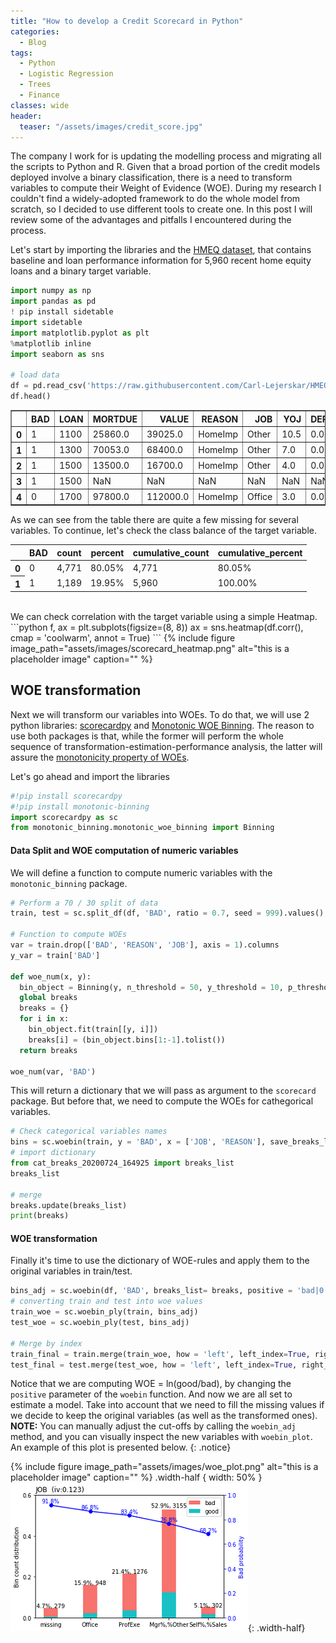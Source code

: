 ```yaml
---
title: "How to develop a Credit Scorecard in Python"
categories:
  - Blog
tags:
  - Python
  - Logistic Regression
  - Trees
  - Finance
classes: wide
header: 
  teaser: "/assets/images/credit_score.jpg"
---
```


The company I work for is updating the modelling process and migrating all the scripts to Python and R. Given that a broad portion of the credit models deployed involve a binary classification, there is a need to transform variables to compute their Weight of Evidence (WOE). During my research I couldn't find a widely-adopted framework to do the whole model from scratch, so I decided to use different tools to create one. In this post I will review some of the advantages and pitfalls I encountered during the process.

Let's start by importing the libraries and the [HMEQ dataset](https://www.kaggle.com/ajay1735/hmeq-data), that contains baseline and loan performance information for 5,960 recent home equity loans and a binary target variable. 
```python
import numpy as np
import pandas as pd
! pip install sidetable
import sidetable
import matplotlib.pyplot as plt
%matplotlib inline
import seaborn as sns

# load data
df = pd.read_csv('https://raw.githubusercontent.com/Carl-Lejerskar/HMEQ/master/hmeq.csv')
df.head()
```
<div>
<style scoped>
    .dataframe tbody tr th:only-of-type {
        vertical-align: middle;
    }

    .dataframe tbody tr th {
        vertical-align: top;
    }

    .dataframe thead th {
        text-align: right;
    }
</style>
<table border="1" class="dataframe">
  <thead>
    <tr style="text-align: right;">
      <th></th>
      <th>BAD</th>
      <th>LOAN</th>
      <th>MORTDUE</th>
      <th>VALUE</th>
      <th>REASON</th>
      <th>JOB</th>
      <th>YOJ</th>
      <th>DEROG</th>
      <th>DELINQ</th>
      <th>CLAGE</th>
      <th>NINQ</th>
      <th>CLNO</th>
      <th>DEBTINC</th>
    </tr>
  </thead>
  <tbody>
    <tr>
      <th>0</th>
      <td>1</td>
      <td>1100</td>
      <td>25860.0</td>
      <td>39025.0</td>
      <td>HomeImp</td>
      <td>Other</td>
      <td>10.5</td>
      <td>0.0</td>
      <td>0.0</td>
      <td>94.366667</td>
      <td>1.0</td>
      <td>9.0</td>
      <td>NaN</td>
    </tr>
    <tr>
      <th>1</th>
      <td>1</td>
      <td>1300</td>
      <td>70053.0</td>
      <td>68400.0</td>
      <td>HomeImp</td>
      <td>Other</td>
      <td>7.0</td>
      <td>0.0</td>
      <td>2.0</td>
      <td>121.833333</td>
      <td>0.0</td>
      <td>14.0</td>
      <td>NaN</td>
    </tr>
    <tr>
      <th>2</th>
      <td>1</td>
      <td>1500</td>
      <td>13500.0</td>
      <td>16700.0</td>
      <td>HomeImp</td>
      <td>Other</td>
      <td>4.0</td>
      <td>0.0</td>
      <td>0.0</td>
      <td>149.466667</td>
      <td>1.0</td>
      <td>10.0</td>
      <td>NaN</td>
    </tr>
    <tr>
      <th>3</th>
      <td>1</td>
      <td>1500</td>
      <td>NaN</td>
      <td>NaN</td>
      <td>NaN</td>
      <td>NaN</td>
      <td>NaN</td>
      <td>NaN</td>
      <td>NaN</td>
      <td>NaN</td>
      <td>NaN</td>
      <td>NaN</td>
      <td>NaN</td>
    </tr>
    <tr>
      <th>4</th>
      <td>0</td>
      <td>1700</td>
      <td>97800.0</td>
      <td>112000.0</td>
      <td>HomeImp</td>
      <td>Office</td>
      <td>3.0</td>
      <td>0.0</td>
      <td>0.0</td>
      <td>93.333333</td>
      <td>0.0</td>
      <td>14.0</td>
      <td>NaN</td>
    </tr>
  </tbody>
</table>
</div>

As we can see from the table there are quite a few missing for several variables. To continue, let's check the class balance of the target variable.
<div class="output_html rendered_html output_subarea output_execute_result">
<style  type="text/css" >
</style><table id="T_8091084a_cde6_11ea_ace1_5cea1d47248e" ><thead>    <tr>        <th class="blank level0" ></th>        <th class="col_heading level0 col0" >BAD</th>        <th class="col_heading level0 col1" >count</th>        <th class="col_heading level0 col2" >percent</th>        <th class="col_heading level0 col3" >cumulative_count</th>        <th class="col_heading level0 col4" >cumulative_percent</th>    </tr></thead><tbody>
                <tr>
                        <th id="T_8091084a_cde6_11ea_ace1_5cea1d47248elevel0_row0" class="row_heading level0 row0" >0</th>
                        <td id="T_8091084a_cde6_11ea_ace1_5cea1d47248erow0_col0" class="data row0 col0" >0</td>
                        <td id="T_8091084a_cde6_11ea_ace1_5cea1d47248erow0_col1" class="data row0 col1" >4,771</td>
                        <td id="T_8091084a_cde6_11ea_ace1_5cea1d47248erow0_col2" class="data row0 col2" >80.05%</td>
                        <td id="T_8091084a_cde6_11ea_ace1_5cea1d47248erow0_col3" class="data row0 col3" >4,771</td>
                        <td id="T_8091084a_cde6_11ea_ace1_5cea1d47248erow0_col4" class="data row0 col4" >80.05%</td>
            </tr>
            <tr>
                        <th id="T_8091084a_cde6_11ea_ace1_5cea1d47248elevel0_row1" class="row_heading level0 row1" >1</th>
                        <td id="T_8091084a_cde6_11ea_ace1_5cea1d47248erow1_col0" class="data row1 col0" >1</td>
                        <td id="T_8091084a_cde6_11ea_ace1_5cea1d47248erow1_col1" class="data row1 col1" >1,189</td>
                        <td id="T_8091084a_cde6_11ea_ace1_5cea1d47248erow1_col2" class="data row1 col2" >19.95%</td>
                        <td id="T_8091084a_cde6_11ea_ace1_5cea1d47248erow1_col3" class="data row1 col3" >5,960</td>
                        <td id="T_8091084a_cde6_11ea_ace1_5cea1d47248erow1_col4" class="data row1 col4" >100.00%</td>
            </tr>
    </tbody></table>
</div>
<br>
We can check correlation with the target variable using a simple Heatmap.
```python
f, ax = plt.subplots(figsize=(8, 8))
ax = sns.heatmap(df.corr(),
            cmap = 'coolwarm', 
            annot = True)
```
{% include figure image_path="assets/images/scorecard_heatmap.png" alt="this is a placeholder image" caption="" %}

## WOE transformation

Next we will transform our variables into WOEs. To do that, we will use 2 python libraries: [scorecardpy](https://pypi.org/project/scorecardpy/) and [Monotonic WOE Binning](https://github.com/jstephenj14/Monotonic-WOE-Binning-Algorithm). The reason to use both packages is that, while the former will perform the whole sequence of transformation-estimation-performance analysis, the latter will assure the [monotonicity property of WOEs](https://en.wikipedia.org/wiki/Monotonic_function).

Let's go ahead and import the libraries
```python
#!pip install scorecardpy
#!pip install monotonic-binning
import scorecardpy as sc
from monotonic_binning.monotonic_woe_binning import Binning
```
#### Data Split and WOE computation of numeric variables
We will define a function to compute numeric variables with the `monotonic_binning` package.
```python
# Perform a 70 / 30 split of data
train, test = sc.split_df(df, 'BAD', ratio = 0.7, seed = 999).values()

# Function to compute WOEs
var = train.drop(['BAD', 'REASON', 'JOB'], axis = 1).columns
y_var = train['BAD']

def woe_num(x, y):
  bin_object = Binning(y, n_threshold = 50, y_threshold = 10, p_threshold = 0.35, sign=False)
  global breaks 
  breaks = {}
  for i in x:
    bin_object.fit(train[[y, i]])
    breaks[i] = (bin_object.bins[1:-1].tolist())
  return breaks
  
woe_num(var, 'BAD')
```
This will return a dictionary that we will pass as argument to the `scorecard` package. But before that, we need to compute the WOEs for cathegorical variables.
```python
# Check categorical variables names
bins = sc.woebin(train, y = 'BAD', x = ['JOB', 'REASON'], save_breaks_list = 'cat_breaks')
# import dictionary
from cat_breaks_20200724_164925 import breaks_list
breaks_list

# merge
breaks.update(breaks_list)
print(breaks)
```
#### WOE transformation
Finally it's time to use the dictionary of WOE-rules and apply them to the original variables in train/test.
```python
bins_adj = sc.woebin(df, 'BAD', breaks_list= breaks, positive = 'bad|0') # change positive to adjust WOE to ln(GOOD / BAD)
# converting train and test into woe values
train_woe = sc.woebin_ply(train, bins_adj)
test_woe = sc.woebin_ply(test, bins_adj)

# Merge by index
train_final = train.merge(train_woe, how = 'left', left_index=True, right_index=True)
test_final = test.merge(test_woe, how = 'left', left_index=True, right_index=True)
```
Notice that we are computing WOE = ln(good/bad), by changing the `positive` parameter of the `woebin` function. And now we are all set to estimate a model. Take into account that we need to fill the missing values if we decide to keep the original variables (as well as the transformed ones).
<br>
**NOTE:** You can manually adjust the cut-offs by calling the `woebin_adj` method, and you can visually inspect the new variables with `woebin_plot`. An example of this plot is presented below.
{: .notice}

{% include figure image_path="assets/images/woe_plot.png" alt="this is a placeholder image" caption="" %}
.width-half {
    width: 50%
}
![](assets/images/woe_plot.png){: .width-half}
